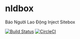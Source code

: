 # nldbox
Báo Người Lao Động Inject Sitebox

[![Build Status](https://travis-ci.org/nnquangit/nldbox.svg?branch=master)](https://travis-ci.org/nnquangit/nldbox)
[![CircleCI](https://circleci.com/gh/nnquangit/nldbox/tree/master.svg?style=svg)](https://circleci.com/gh/nnquangit/nldbox/tree/master)